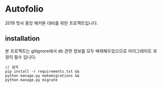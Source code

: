 # Autofolio 

2019 멋사 중앙 해커톤 대비를 위한 프로젝트입니다.

## installation

본 프로젝트는 gitignore에서 db 관련 정보를 모두 배제해두었으므로 마이그레이트 과정이 필수 입니다.

~~~
// 설치 
pip install -r requirements.txt && 
python manage.py makemigrations && 
python manage.py migrate
~~~

